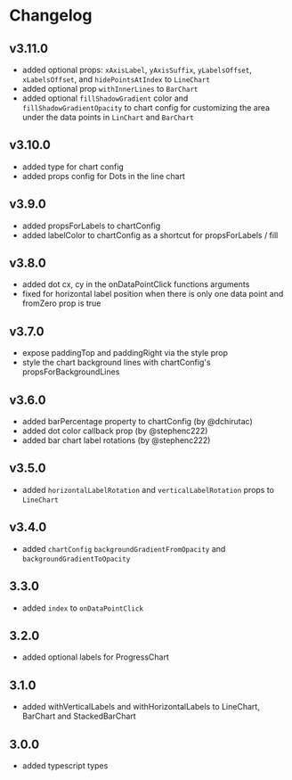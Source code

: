 # Changelog

## v3.11.0

- added optional props: `xAxisLabel`, `yAxisSuffix`, `yLabelsOffset`, `xLabelsOffset`, and `hidePointsAtIndex` to `LineChart`
- added optional prop `withInnerLines` to `BarChart`
- added optional `fillShadowGradient` color and `fillShadowGradientOpacity` to chart config for customizing the area under the data points in `LinChart` and `BarChart`

## v3.10.0

- added type for chart config
- added props config for Dots in the line chart

## v3.9.0

- added propsForLabels to chartConfig
- added labelColor to chartConfig as a shortcut for propsForLabels / fill

## v3.8.0

- added dot cx, cy in the onDataPointClick functions arguments
- fixed for horizontal label position when there is only one data point and fromZero prop is true

## v3.7.0

- expose paddingTop and paddingRight via the style prop
- style the chart background lines with chartConfig's propsForBackgroundLines

## v3.6.0

- added barPercentage property to chartConfig (by @dchirutac)
- added dot color callback prop (by @stephenc222)
- added bar chart label rotations (by @stephenc222)

## v3.5.0

- added `horizontalLabelRotation` and `verticalLabelRotation` props to `LineChart`

## v3.4.0

- added `chartConfig` `backgroundGradientFromOpacity` and `backgroundGradientToOpacity`

## 3.3.0

- added `index` to `onDataPointClick`

## 3.2.0

- added optional labels for ProgressChart

## 3.1.0

- added withVerticalLabels and withHorizontalLabels to LineChart, BarChart and StackedBarChart

## 3.0.0

- added typescript types
